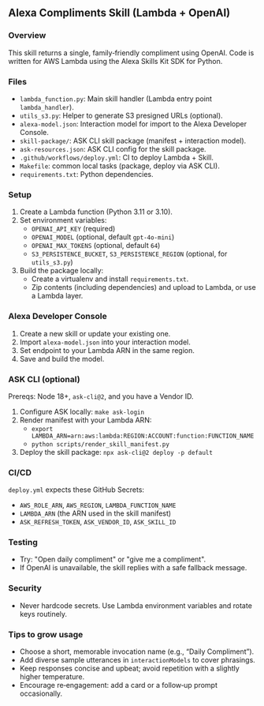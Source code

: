 ## Alexa Compliments Skill (Lambda + OpenAI)

### Overview
This skill returns a single, family‑friendly compliment using OpenAI. Code is written for AWS Lambda using the Alexa Skills Kit SDK for Python.

### Files
- `lambda_function.py`: Main skill handler (Lambda entry point `lambda_handler`).
- `utils_s3.py`: Helper to generate S3 presigned URLs (optional).
- `alexa-model.json`: Interaction model for import to the Alexa Developer Console.
- `skill-package/`: ASK CLI skill package (manifest + interaction model).
- `ask-resources.json`: ASK CLI config for the skill package.
- `.github/workflows/deploy.yml`: CI to deploy Lambda + Skill.
- `Makefile`: common local tasks (package, deploy via ASK CLI).
- `requirements.txt`: Python dependencies.

### Setup
1. Create a Lambda function (Python 3.11 or 3.10).
2. Set environment variables:
   - `OPENAI_API_KEY` (required)
   - `OPENAI_MODEL` (optional, default `gpt-4o-mini`)
   - `OPENAI_MAX_TOKENS` (optional, default `64`)
   - `S3_PERSISTENCE_BUCKET`, `S3_PERSISTENCE_REGION` (optional, for `utils_s3.py`)
3. Build the package locally:
   - Create a virtualenv and install `requirements.txt`.
   - Zip contents (including dependencies) and upload to Lambda, or use a Lambda layer.

### Alexa Developer Console
1. Create a new skill or update your existing one.
2. Import `alexa-model.json` into your interaction model.
3. Set endpoint to your Lambda ARN in the same region.
4. Save and build the model.

### ASK CLI (optional)
Prereqs: Node 18+, `ask-cli@2`, and you have a Vendor ID.

1. Configure ASK locally: `make ask-login`
2. Render manifest with your Lambda ARN:
   - `export LAMBDA_ARN=arn:aws:lambda:REGION:ACCOUNT:function:FUNCTION_NAME`
   - `python scripts/render_skill_manifest.py`
3. Deploy the skill package: `npx ask-cli@2 deploy -p default`

### CI/CD
`deploy.yml` expects these GitHub Secrets:
- `AWS_ROLE_ARN`, `AWS_REGION`, `LAMBDA_FUNCTION_NAME`
- `LAMBDA_ARN` (the ARN used in the skill manifest)
- `ASK_REFRESH_TOKEN`, `ASK_VENDOR_ID`, `ASK_SKILL_ID`

### Testing
- Try: "Open daily compliment" or "give me a compliment".
- If OpenAI is unavailable, the skill replies with a safe fallback message.

### Security
- Never hardcode secrets. Use Lambda environment variables and rotate keys routinely.

### Tips to grow usage
- Choose a short, memorable invocation name (e.g., “Daily Compliment”).
- Add diverse sample utterances in `interactionModels` to cover phrasings.
- Keep responses concise and upbeat; avoid repetition with a slightly higher temperature.
- Encourage re‑engagement: add a card or a follow‑up prompt occasionally.


